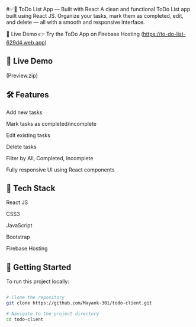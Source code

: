 #✅📝 ToDo List App — Built with React
A clean and functional ToDo List app built using React JS. Organize your tasks, mark them as completed, edit, and delete — all with a smooth and responsive interface.

🔗 Live Demo
👉 Try the ToDo App on Firebase Hosting
(https://to-do-list-629d4.web.app)

## 🔗 Live Demo

(Preview.zip)


## 🛠 Features

Add new tasks

Mark tasks as completed/incomplete

Edit existing tasks

Delete tasks

Filter by All, Completed, Incomplete

Fully responsive UI using React components

## 📂 Tech Stack

React JS

CSS3

JavaScript 

Bootstrap

Firebase Hosting

## 🚀 Getting Started

To run this project locally:

```bash

# Clone the repository
git clone https://github.com/Mayank-301/todo-client.git

# Navigate to the project directory
cd todo-client



